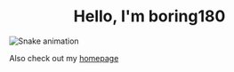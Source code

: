 <h1 align="center">Hello, I'm boring180</h1>

<!-- Light mode -->
<picture>
  <source media="(prefers-color-scheme: dark)" srcset="https://raw.githubusercontent.com/boring180/boring180/output/github-contribution-grid-snake-dark.svg">
  <source media="(prefers-color-scheme: light)" srcset="https://raw.githubusercontent.com/boring180/boring180/output/github-contribution-grid-snake-light.svg">
  <img alt="Snake animation" src="https://raw.githubusercontent.com/boring180/boring180/output/github-contribution-grid-snake-light.svg">
</picture>

Also check out my [homepage](https://boring180.github.io/)